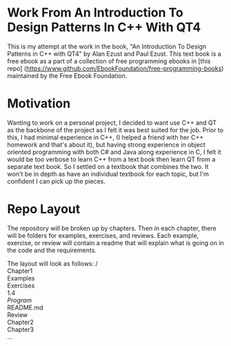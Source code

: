 # Work From An Introduction To Design Patterns In C++ With QT4

This is my attempt at the work in the book, "An Introduction To Design Patterns in C++ with QT4" by Alan Ezust and Paul Ezust. This text book is a free ebook as a part of a collection of free programming ebooks in [this repo] (https://www.github.com/EbookFoundation/free-programming-books) maintained by the Free Ebook Foundation.

# Motivation

Wanting to work on a personal project, I decided to want use C++ and QT as the backbone of the project as I felt it was best suited for the job. Prior to this, I had minimal experience in C++, (I helped a friend with her C++ homework and that's about it), but having strong experience in object oriented programming with both C# and Java along experience in C, I felt it would be too verbose to learn C++ from a text book then learn QT from a separate text book. So I settled on a textbook that combines the two. It won't be in depth as have an individual textbook for each topic, but I'm confident I can pick up the pieces.

# Repo Layout
The repository will be broken up by chapters. Then in each chapter, there will be folders for examples, exercises, and reviews. Each example, exercise, or review will contain a readme that will explain what is going on in the code and the requirements.

The layout will look as follows:
/  
  Chapter1  
    Examples  
    Exercises  
      1.4  
        *Program*  
        README.md  
    Review  
  Chapter2  
  Chapter3  
  ...  
